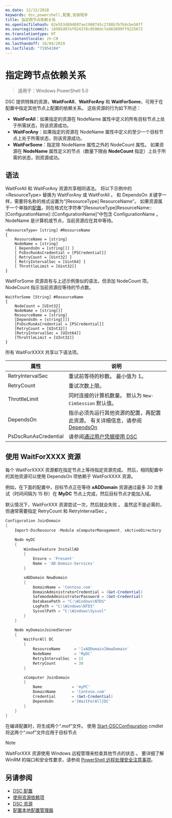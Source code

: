 ```yaml
---
ms.date: 12/12/2018
keywords: dsc,powershell,配置,安装程序
title: 指定跨节点依赖关系
ms.openlocfilehash: 62e553d894897ae1908745c2788b7b7b9cbe50ff
ms.sourcegitcommit: 18985d07ef024378c8590dc7a983099ff9225672
ms.translationtype: HT
ms.contentlocale: zh-CN
ms.lasthandoff: 10/04/2019
ms.locfileid: "71954104"
---
```

# <a name="specifying-cross-node-dependencies"></a>指定跨节点依赖关系

> 适用于：Windows PowerShell 5.0

DSC 提供特殊的资源，**WaitForAll**、**WaitForAny** 和 **WaitForSome**，可用于在配置中指定其他节点上配置的依赖关系。 这些资源的行为如下所述：

- **WaitForAll**：如果指定的资源在 NodeName  属性中定义的所有目标节点上处于所需状态，则该资源成功。
- **WaitForAny**：如果指定的资源在 NodeName  属性中定义的至少一个目标节点上处于所需状态，则该资源成功。
- **WaitForSome**：指定除 NodeName  属性之外的 NodeCount  属性。 如果资源在 **NodeName** 属性定义的节点（数量下限由 **NodeCount** 指定）上处于所需的状态，则资源成功。

## <a name="syntax"></a>语法

WaitForAll  和 WaitForAny  资源共享相同语法。 将以下示例中的 \<ResourceType\> 替换为 WaitForAny  或 WaitForAll  。
和 DependsOn  关键字一样，需要将名称的格式设置为“[ResourceType] ResourceName”。 如果资源属于一个单独的[配置](configurations.md)，则在格式化字符串“[ResourceType]ResourceName::[ConfigurationName]::[ConfigurationName]”中包含 ConfigurationName  。 NodeName  是计算机或节点，当前资源应在其中等待。

```
<ResourceType> [string] #ResourceName
{
    ResourceName = [string]
    NodeName = [string]
    [ DependsOn = [string[]] ]
    [ PsDscRunAsCredential = [PSCredential]]
    [ RetryCount = [Uint32] ]
    [ RetryIntervalSec = [Uint64] ]
    [ ThrottleLimit = [Uint32]]
}
```

WaitForSome  资源具有与上述示例类似的语法，但添加 NodeCount  项。 NodeCount  指示当前资源应等待的节点数。

```
WaitForSome [String] #ResourceName
{
    NodeCount = [UInt32]
    NodeName = [string[]]
    ResourceName = [string]
    [DependsOn = [string[]]]
    [PsDscRunAsCredential = [PSCredential]]
    [RetryCount = [UInt32]]
    [RetryIntervalSec = [UInt64]]
    [ThrottleLimit = [UInt32]]
}
```

所有 WaitForXXXX  共享以下语法项。

|属性|  说明   |
|---------|---------------------|
| RetryIntervalSec| 重试前等待的秒数。 最小值为 1。|
| RetryCount| 重试次数上限。|
| ThrottleLimit| 同时连接的计算机数量。 默认为 `New-CimSession` 默认值。|
| DependsOn | 指示必须先运行其他资源的配置，再配置此资源。 有关详细信息，请参阅 [DependsOn](resource-depends-on.md)|
| PsDscRunAsCredential | 请参阅[通过用户凭据使用 DSC](./runAsUser.md) |

## <a name="using-waitforxxxx-resources"></a>使用 WaitForXXXX 资源

每个 WaitForXXXX  资源都在指定节点上等待指定资源完成。
然后，相同配置中的其他资源可以使用 DependsOn  项依赖于  WaitForXXXX  资源。

例如，在下面的配置中，目标节点正在等待 **xADDomain** 资源通过最多 30 次重试（时间间隔为 15 秒）在 **MyDC** 节点上完成，然后目标节点才能加入域。

默认情况下，WaitForXXX 资源尝试一次，然后就会失败  。 虽然这不是必需的，但通常需要指定 RetryCount  和 RetryIntervalSec  。

```powershell
Configuration JoinDomain
{
    Import-DscResource -Module xComputerManagement, xActiveDirectory

    Node myDC
    {
        WindowsFeature InstallAD
        {
            Ensure = 'Present'
            Name = 'AD-Domain-Services'
        }

        xADDomain NewDomain
        {
            DomainName = 'Contoso.com'
            DomainAdministratorCredential = (Get-Credential)
            SafemodeAdministratorPassword = (Get-Credential)
            DatabasePath = "C:\Windows\NTDS"
            LogPath = "C:\Windows\NTDS"
            SysvolPath = "C:\Windows\Sysvol"
        }
    }

    Node myDomainJoinedServer
    {
        WaitForAll DC
        {
            ResourceName      = '[xADDomain]NewDomain'
            NodeName          = 'MyDC'
            RetryIntervalSec  = 15
            RetryCount        = 30
        }

        xComputer JoinDomain
        {
            Name             = 'myPC'
            DomainName       = 'Contoso.com'
            Credential       = (Get-Credential)
            DependsOn        ='[WaitForAll]DC'
        }
    }
}
```

在编译配置时，将生成两个“.mof”文件。 使用 [Start-DSCConfiguration](/powershell/module/psdesiredstateconfiguration/start-dscconfiguration) cmdlet 将这两个“.mof”文件应用于目标节点

> [!NOTE]
> WaitForXXX 资源使用 Windows 远程管理来检查其他节点的状态  。
> 要详细了解 WinRM 的端口和安全性要求，请参阅 [PowerShell 远程处理安全注意事项](/powershell/scripting/learn/remoting/winrmsecurity?view=powershell-6)。

## <a name="see-also"></a>另请参阅

- [DSC 配置](configurations.md)
- [使用资源依赖项](resource-depends-on.md)
- [DSC 资源](../resources/resources.md)
- [配置本地配置管理器](../managing-nodes/metaConfig.md)
